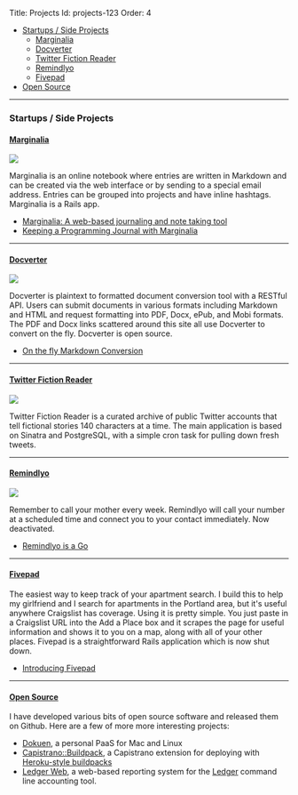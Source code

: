 Title: Projects
Id: projects-123
Order: 4

<ul>
  <li>
    <a href="#startups">Startups / Side Projects</a>
    <ul>
      <li><a href="#marginalia">Marginalia</a></li>
      <li><a href="#docverter">Docverter</a></li>
      <li><a href="#twfr">Twitter Fiction Reader</a></li>
      <li><a href="#remindlyo">Remindlyo</a></li>
      <li><a href="#fivepad">Fivepad</a></li>
    </ul>
  </li>
  <li><a href="#opensource">Open Source</a></li>
</ul>

<hr class="separator">

<h3 id="startups">Startups / Side Projects</h3>

<h4 id="marginalia"><a href="http://www.marginalia.io">Marginalia</a></h4>

<a href="http://www.marginalia.io"><img src="http://files.bugsplat.info/files/fc5980c06f4c5bd32596/marginalia.png"></a>

Marginalia is an online notebook where entries are written in Markdown and can be created via the web interface or by sending to a special email address. Entries can be grouped into projects and have inline hashtags. Marginalia is a Rails app.

* [Marginalia: A web-based journaling and note taking tool](/2012-09-03-announcing-marginalia.html)
* [Keeping a Programming Journal with Marginalia](/2012-09-08-keeping-a-programming-journal-with-marginalia.html)

<hr class="separator">

<h4 id="docverter"><a href="http://www.docverter.com">Docverter</a></h4>

<a href="http://www.docverter.com"><img src="http://files.bugsplat.info/files/34356aeca33619d11aa7/docverter.png"></a>

Docverter is plaintext to formatted document conversion tool with a RESTful API. Users can submit documents in various formats including Markdown and HTML and request formatting into PDF, Docx, ePub, and Mobi formats. The PDF and Docx links scattered around this site all use Docverter to convert on the fly. Docverter is open source.

* [On the fly Markdown Conversion](/2012-10-20-on-the-fly-markdown-conversion.html)

<hr class="separator">

<h4 id="twfr"><a href="http://twitter-fiction-reader.bugsplat.info">Twitter Fiction Reader</a></h4>

<a href="http://twitter-fiction-reader.bugsplat.info"><img src="http://files.bugsplat.info/files/7cc528fdf807f157e155/twitter-fiction-reader.png"></a>

Twitter Fiction Reader is a curated archive of public Twitter accounts that tell fictional stories 140 characters at a time. The main application is based on Sinatra and PostgreSQL, with a simple cron task for pulling down fresh tweets.

<hr class="separator">

<h4 id="remindlyo"><a href="http://www.remindlyo.com">Remindlyo</a></h4>

<a href="http://www.remindlyo.com"><img src="http://files.bugsplat.info/files/e6a8510ba8c00f3a2380/remindlyo.png"></a>

Remember to call your mother every week. Remindlyo will call your number at a scheduled time and connect you to your contact immediately. Now deactivated.

* [Remindlyo is a Go](/2011-10-08-remindlyo-is-a-go.html)

<hr class="separator">

<h4 id="fivepad"><a href="http://www.fivepad.me">Fivepad</a></h4>

The easiest way to keep track of your apartment search. I build this to help my girlfriend and I search for apartments in the Portland area, but it's useful anywhere Craigslist has coverage. Using it is pretty simple. You just paste in a Craigslist URL into the Add a Place box and it scrapes the page for useful information and shows it to you on a map, along with all of your other places. Fivepad is a straightforward Rails application which is now shut down.

* [Introducing Fivepad](/2011-11-17-introducing-fivepad.html)

<hr class="separator">

<h4 id="opensource"><a href="https://github.com/peterkeen">Open Source</a></h4>

I have developed various bits of open source software and released them on Github. Here are a few of more more interesting projects:

* [Dokuen](https://github.com/peterkeen/dokuen), a personal PaaS for Mac and Linux
* [Capistrano::Buildpack](https://github.com/peterkeen/capistrano-buildpack), a Capistrano extension for deploying with [Heroku-style buildpacks](https://devcenter.heroku.com/articles/buildpacks)
* [Ledger Web](https://github.com/peterkeen/ledger-web), a web-based reporting system for the [Ledger](/ledger.html) command line accounting tool.
